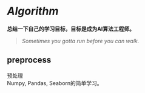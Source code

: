 # ***Algorithm***
**总结一下自己的学习目标，目标是成为AI算法工程师。**
> *Sometimes you gotta run before you can walk.*
## **preprocess**
预处理  
Numpy, Pandas, Seaborn的简单学习。
